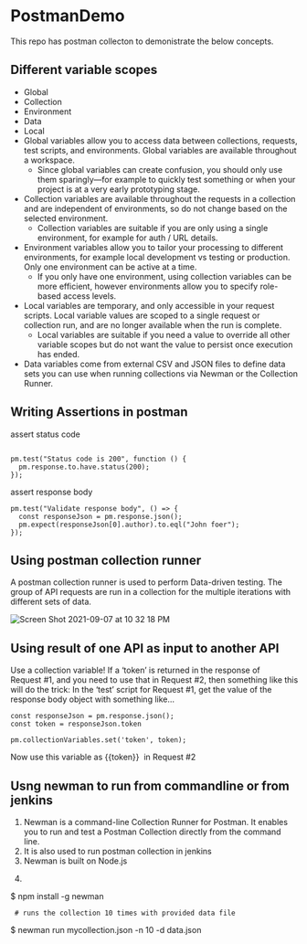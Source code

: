 # PostmanDemo
This repo has postman collecton to demonistrate the below concepts.

## Different variable scopes
- Global
- Collection
- Environment
- Data
- Local
- Global variables allow you to access data between collections, requests, test scripts, and environments. Global variables are available throughout a workspace.
	- Since global variables can create confusion, you should only use them sparingly—for example to quickly test something or when your project is at a very early prototyping stage.
- Collection variables are available throughout the requests in a collection and are independent of environments, so do not change based on the selected environment.
	- Collection variables are suitable if you are only using a single environment, for example for auth / URL details.
- Environment variables allow you to tailor your processing to different environments, for example local development vs testing or production. Only one environment can be active at a time.
	- If you only have one environment, using collection variables can be more efficient, however environments allow you to specify role-based access levels.
- Local variables are temporary, and only accessible in your request scripts. Local variable values are scoped to a single request or collection run, and are no longer available when the run is complete.
	- Local variables are suitable if you need a value to override all other variable scopes but do not want the value to persist once execution has ended.
- Data variables come from external CSV and JSON files to define data sets you can use when running collections via Newman or the Collection Runner.
## Writing Assertions in postman
assert status code

```

pm.test("Status code is 200", function () {
  pm.response.to.have.status(200);
});
```

assert response body

```
pm.test("Validate response body", () => {
  const responseJson = pm.response.json();
  pm.expect(responseJson[0].author).to.eql("John foer");
});
```
## Using postman collection runner
A postman collection runner is used to perform Data-driven testing. The group of API requests are run in a collection for the multiple iterations with different sets of data.

![Screen Shot 2021-09-07 at 10 32 18 PM](https://user-images.githubusercontent.com/87215340/132451944-91199b60-8156-4899-9e6c-e2262b6cc2bd.png)

## Using result of one API as input to another API
Use a collection variable! If a ‘token’ is returned in the response of Request #1, and you need to use that in Request #2, then something like this will do the trick:
In the ‘test’ script for Request #1, get the value of the response body object with something like…
```
const responseJson = pm.response.json();
const token = responseJson.token

pm.collectionVariables.set('token', token); 
```
Now use this variable as {{token}}  in Request #2

## Usng newman to run from commandline or from jenkins
1. Newman is a command-line Collection Runner for Postman. It enables you to run and test a Postman Collection directly from the command line.
2. It is also used to run postman collection in jenkins
3. Newman is built on Node.js
4. ```
$ npm install -g newman
```
 # runs the collection 10 times with provided data file
```
$ newman run mycollection.json -n 10  -d data.json
```
